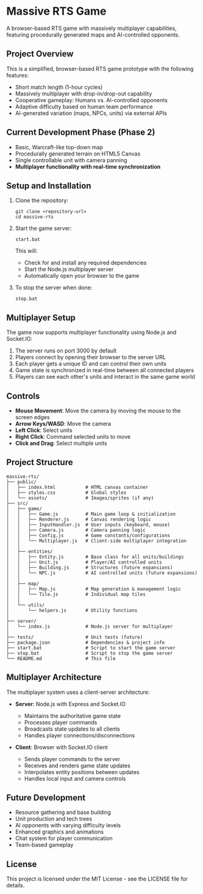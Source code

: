 # Massive RTS Game

A browser-based RTS game with massively multiplayer capabilities, featuring procedurally generated maps and AI-controlled opponents.

## Project Overview

This is a simplified, browser-based RTS game prototype with the following features:

- Short match length (1-hour cycles)
- Massively multiplayer with drop-in/drop-out capability
- Cooperative gameplay: Humans vs. AI-controlled opponents
- Adaptive difficulty based on human team performance
- AI-generated variation (maps, NPCs, units) via external APIs

## Current Development Phase (Phase 2)

- Basic, Warcraft-like top-down map
- Procedurally generated terrain on HTML5 Canvas
- Single controllable unit with camera panning
- **Multiplayer functionality with real-time synchronization**

## Setup and Installation

1. Clone the repository:
   ```
   git clone <repository-url>
   cd massive-rts
   ```

2. Start the game server:
   ```
   start.bat
   ```
   This will:
   - Check for and install any required dependencies
   - Start the Node.js multiplayer server
   - Automatically open your browser to the game

3. To stop the server when done:
   ```
   stop.bat
   ```

## Multiplayer Setup

The game now supports multiplayer functionality using Node.js and Socket.IO:

1. The server runs on port 3000 by default
2. Players connect by opening their browser to the server URL
3. Each player gets a unique ID and can control their own units
4. Game state is synchronized in real-time between all connected players
5. Players can see each other's units and interact in the same game world

## Controls

- **Mouse Movement**: Move the camera by moving the mouse to the screen edges
- **Arrow Keys/WASD**: Move the camera
- **Left Click**: Select units
- **Right Click**: Command selected units to move
- **Click and Drag**: Select multiple units

## Project Structure

```
massive-rts/
├── public/
│   ├── index.html           # HTML canvas container
│   ├── styles.css           # Global styles
│   └── assets/              # Images/sprites (if any)
├── src/
│   ├── game/
│   │   ├── Game.js          # Main game loop & initialization
│   │   ├── Renderer.js      # Canvas rendering logic
│   │   ├── InputHandler.js  # User inputs (keyboard, mouse)
│   │   ├── Camera.js        # Camera panning logic
│   │   ├── Config.js        # Game constants/configurations
│   │   └── Multiplayer.js   # Client-side multiplayer integration
│   │
│   ├── entities/
│   │   ├── Entity.js        # Base class for all units/buildings
│   │   ├── Unit.js          # Player/AI controlled units
│   │   ├── Building.js      # Structures (future expansions)
│   │   └── NPC.js           # AI controlled units (future expansions)
│   │
│   ├── map/
│   │   ├── Map.js           # Map generation & management logic
│   │   └── Tile.js          # Individual map tiles
│   │
│   └── utils/
│       └── helpers.js       # Utility functions
│
├── server/
│   └── index.js             # Node.js server for multiplayer
│
├── tests/                   # Unit tests (future)
├── package.json             # Dependencies & project info
├── start.bat                # Script to start the game server
├── stop.bat                 # Script to stop the game server
└── README.md                # This file
```

## Multiplayer Architecture

The multiplayer system uses a client-server architecture:

- **Server**: Node.js with Express and Socket.IO
  - Maintains the authoritative game state
  - Processes player commands
  - Broadcasts state updates to all clients
  - Handles player connections/disconnections

- **Client**: Browser with Socket.IO client
  - Sends player commands to the server
  - Receives and renders game state updates
  - Interpolates entity positions between updates
  - Handles local input and camera controls

## Future Development

- Resource gathering and base building
- Unit production and tech trees
- AI opponents with varying difficulty levels
- Enhanced graphics and animations
- Chat system for player communication
- Team-based gameplay

## License

This project is licensed under the MIT License - see the LICENSE file for details. 